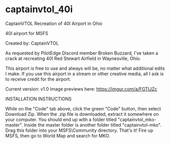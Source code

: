 # captainvtol_40i
CaptainVTOL Recreation of 40I Airport in Ohio

40I airport for MSFS

Created by: CaptainVTOL

As requested by PilotEdge Discord member Broken Buzzard, I've taken a crack at recreating 40I Red Stewart Airfield in Waynesville, Ohio. 

This airport is free to use and always will be, no matter what additional edits I make. If you use this airport in a stream or other creative media, all I ask is to receive credit for the airport.

Current version: v1.0 Image previews here: https://imgur.com/a/FGTIJZc

INSTALLATION INSTRUCTIONS

While on the "Code" tab above, click the green "Code" button, then select Download Zip.
When the .zip file is downloaded, extract it somewhere on your computer. You should end up with a folder titled "captainvtol_mko-master".
Inside the master folder is another folder titled "captainvtol-mko". Drag this folder into your MSFS\Community directory.
That's it! Fire up MSFS, then go to World Map and search for MKO.
